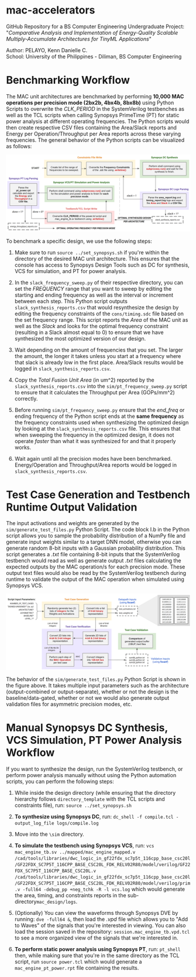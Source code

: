 # mac-accelerators
GitHub Repository for a BS Computer Engineering Undergraduate Project:\
"_Comparative Analysis and Implementation of Energy-Quality Scalable Multiply-Accumulate Architectures for TinyML Applications_" 

Author: PELAYO, Kenn Danielle C.\
School: University of the Philippines - Diliman, BS Computer Engineering

# Benchmarking Workflow

The MAC unit architectures are benchmarked by performing **10,000 MAC operations per precision mode (2bx2b, 4bx4b, 8bx8b)** using Python Scripts to overwrite the _CLK_PERIOD_ in the SystemVerilog testbenches as well as the TCL scripts when calling Synopsys PrimeTime (PT) for static power analysis at different operating frequencies. The Python scripts would then create respective CSV files containing the Area/Slack reports and Energy per Operation/Throughput per Area reports across these varying frequencies. The general behavior of the Python scripts can be visualized as follows:

![Benchmarking Workflow](https://github.com/kenn1028/mac-accelerators/blob/main/.images/1_benchmarking_flow.png?raw=true)

To benchmark a specific design, we use the following steps:

1. Make sure to run ``source ../set_synopsys.sh`` if you're within the directory of the desired MAC unit architecture. This ensures that the console has access to Synopsys Design Tools such as DC for synthesis, VCS for simulation, and PT for power analysis.

2. In the ``slack_frequency_sweep.py`` of their respective directory, you can set the _FREQUENCY_ range that you want to sweep by editing the starting and ending frequency as well as the interval or increment between each step. This Python script outputs ``slack_synthesis_reports.csv`` that would resynthesize the design by editing the frequency constraints of the ``cons/timing.sdc`` file based on the set frequency range. This script reports the _Area_ of the MAC unit as well as the _Slack_ and looks for the optimal frequency constraint (resulting in a Slack almost equal to 0) to ensure that we have synthesized the most optimized version of our design.

3. Wait depending on the amount of frequencies that you set. The larger the amount, the longer it takes unless you start at a frequency where that slack is already low in the first place. Area/Slack results would be logged in ``slack_synthesis_reports.csv``.

4. Copy the _Total Fusion Unit Area_ (in um^2) reported by the ``slack_synthesis_reports.csv`` into the ``sim/pt_frequency_sweep.py`` script to ensure that it calculates the Throughput per Area (GOPs/mm^2) correctly.

5. Before running ``sim/pt_frequency_sweep.py`` ensure that the _end_freq_ or ending frequency of the Python script ends at the **same frequency** as the frequency constraints used when synthesizing the optimized design by looking at the ``slack_synthesis_reports.csv`` file. This ensures that when sweeping the frequency in the optimized design, it does not operate _faster_ than what it was synthesized for and that it properly works.

6. Wait again until all the precision modes have been benchmarked. Energy/Operation and Throughput/Area reports would be logged in ``slack_synthesis_reports.csv``.

# Test Case Generation and Testbench Runtime Output Validation

The input activations and weights are generated by the ``sim/generate_test_files.py`` Python Script. The code block I.b in the Python script allows you to sample the probability distribution of a NumPy file and generate input weights similar to a target DNN model, otherwise you can generate random 8-bit inputs with a Gaussian probability distribution. This script generates a _.txt_ file containing 8-bit inputs that the SystemVerilog testbench would read as well as generate output _.txt_ files calculating the expected outputs by the MAC operation/s for each precision mode. These output text files would also be read by the SystemVerilog testbench during runtime to validate the output of the MAC operation when simulated using Synopsys VCS.

![Test Case Generation Workflow](https://github.com/kenn1028/mac-accelerators/blob/main/.images/2_testcase_gen_valid_flow.png?raw=true)

The behavior of the ``sim/generate_test_files.py`` Python Script is shown in the figure above. It takes multiple input parameters such as the architecture (output-combined or output-separate), whether or not the design is the baseline/data-gated, whether or not we would also generate output validation files for asymmetric precision modes, etc.

# Manual Synopsys DC Synthesis, VCS Simulation, PT Power Analysis Workflow

If you want to synthesize the design, run the SystemVerilog testbench, or perform power analysis manually without using the Python automation scripts, you can perform the following steps:

1. While inside the design directory (while ensuring that the directory hierarchy follows ``directory_template`` with the TCL scripts and constraints file), run: ``source ../set_synopsys.sh``

2. **To synthesize using Synopsys DC**, run: ``dc_shell -f compile.tcl -output_log_file logs/compile.log``

3. Move into the ``\sim`` directory.

4. **To simulate the testbench using Synopsys VCS**, run: ``vcs mac_engine_tb.sv ../mapped/mac_engine_mapped.v /cad/tools/libraries/dwc_logic_in_gf22fdx_sc7p5t_116cpp_base_csc20l/GF22FDX_SC7P5T_116CPP_BASE_CSC20L_FDK_RELV02R80/model/verilog/GF22FDX_SC7P5T_116CPP_BASE_CSC20L.v /cad/tools/libraries/dwc_logic_in_gf22fdx_sc7p5t_116cpp_base_csc20l/GF22FDX_SC7P5T_116CPP_BASE_CSC20L_FDK_RELV02R80/model/verilog/prim.v -full64 -debug_pp +neg_tchk -R -l vcs.log`` which would generate the area, timing, and constraints reports in the sub-directory``mac_design/logs``.

5. (Optionally) You can view the waveforms through Synopsys DVE by running: ``dve -full64 &``, then load the _.vpd_ file which allows you to "Add to Waves" of the signals that you're interested in viewing. You can also load the session saved in the repository: ``session.mac_engine_tb.vpd.tcl`` to see a more organized view of the signals that we're interested in.

6. **To perform static power analysis using Synopsys PT**, run: ``pt_shell`` then, while making sure that you're in the same directory as the TCL script, run ``source power.tcl`` which would generate a ``mac_engine_pt_power.rpt`` file containing the results.
